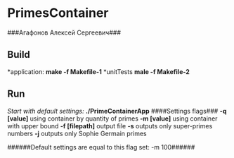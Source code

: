 # PrimesContainer
###Агафонов Алексей Сергеевич###
## Build
  *application:
  **make -f Makefile-1** 
  *unitTests
  **male -f Makefile-2**
## Run
   *Start with default settings:*
    **./PrimeContainerApp** 
    ####Settings flags###
   **-q [value]** using container by quantity of primes
   **-m [value]** using container with upper bound
   **-f [filepath]** output file
   **-s** outputs only super-primes numbers
   **-j** outputs only Sophie Germain primes
   
   ######Default settings are equal to this flag set:  -m 100######
  
